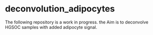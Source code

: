 # deconvolution_adipocytes
The following repository is a work in progress. the Aim is to deconvolve HGSOC samples with added adipocyte signal.
